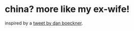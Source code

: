# china? more like my ex-wife!

inspired by a [tweet by dan boeckner](https://twitter.com/DanBoeckner/status/1384018553817374721).
